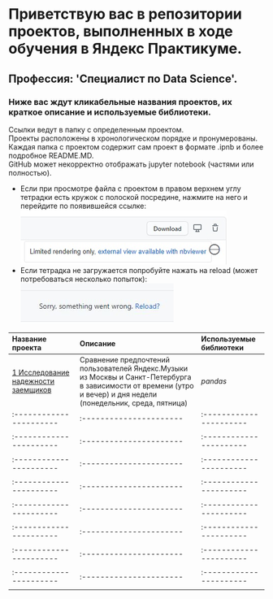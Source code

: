 # Приветствую вас в репозитории проектов, выполненных в ходе обучения в Яндекс Практикуме.
## Профессия: 'Специалист по Data Science'.

### Ниже вас ждут кликабельные названия проектов, их краткое описание и используемые библиотеки.

Ссылки ведут в папку с определенным проектом.  
Проекты расположены в хронологическом порядке и пронумерованы.  
Каждая папка с проектом содержит сам проект в формате .ipnb и более подробное README.MD.  
GitHub может некорректно отображать jupyter notebook (частями или полностью).  
 - Если при просмотре файла с проектом в правом верхнем углу тетрадки есть кружок с полоской посредине, нажмите на него и перейдите по появившейся ссылке:  
![alt](nbviewer.jpg 'nbviewer')  
 - Если тетрадка не загружается попробуйте нажать на reload (может потребоваться несколько попыток):  
![alt](Reload.jpg 'Reload')  


| Название проекта | Описание | Используемые библиотеки | 
| :---------------------- | :---------------------- | :---------------------- |
| [1 Исследование надежности заемщиков](1_Исследование_надежности_заемщиков) | Сравнение предпочтений пользователей Яндекс.Музыки из Москвы и Санкт-Петербурга в зависимости от времени (утро и вечер) и дня недели (понедельник, среда, пятница)| *pandas* |
| :---------------------- | :---------------------- | :---------------------- |
|  |  |  |
| :---------------------- | :---------------------- | :---------------------- |
|  |  |  |
| :---------------------- | :---------------------- | :---------------------- |
|  |  |  |
| :---------------------- | :---------------------- | :---------------------- |
|  |  |  |
| :---------------------- | :---------------------- | :---------------------- |
|  |  |  |
| :---------------------- | :---------------------- | :---------------------- |
|  |  |  |
| :---------------------- | :---------------------- | :---------------------- |
|  |  |  |
| :---------------------- | :---------------------- | :---------------------- |
|  |  |  |
